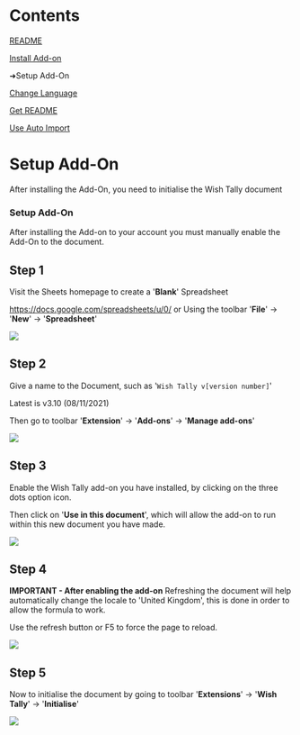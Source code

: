# Contents
[README](/README.md)

[Install Add-on](/docs/INSTALL_ADD_ON.md)

➜Setup Add-On

[Change Language](/docs/CHANGE_LANGUAGE.md)

[Get README](/docs/GET_README.md)

[Use Auto Import](/docs/USE_AUTO_IMPORT.md)

#

# Setup Add-On
After installing the Add-On, you need to initialise the Wish Tally document

### Setup Add-On
After installing the Add-on to your account you must manually enable the Add-On to the document.

## Step 1
Visit the Sheets homepage to create a '**Blank**' Spreadsheet

https://docs.google.com/spreadsheets/u/0/
or
Using the toolbar '**File**' -> '**New**' -> '**Spreadsheet**'

<img src="https://raw.github.com/Yippy/wish-tally-sheet/master/images/setup-add-on/step-1-create-blank-spreadsheets.png?sanitize=true">

## Step 2
Give a name to the Document, such as '```Wish Tally v[version number]```'

Latest is v3.10 (08/11/2021)

Then go to toolbar '**Extension**' -> '**Add-ons**' -> '**Manage add-ons**'

<img src="https://raw.github.com/Yippy/wish-tally-sheet/master/images/setup-add-on/step-2-manage-add-on.png?sanitize=true">

## Step 3
Enable the Wish Tally add-on you have installed, by clicking on the three dots option icon.

Then click on '**Use in this document**', which will allow the add-on to run within this new document you have made.

<img src="https://raw.github.com/Yippy/wish-tally-sheet/master/images/setup-add-on/step-3-enable-add-on.png?sanitize=true">

## Step 4
**IMPORTANT - After enabling the add-on**
Refreshing the document will help automatically change the locale to 'United Kingdom', this is done in order to allow the formula to work.

Use the refresh button or F5 to force the page to reload.

<img src="https://raw.github.com/Yippy/wish-tally-sheet/master/images/setup-add-on/step-4-refresh-page.png?sanitize=true">

## Step 5
Now to initialise the document by going to toolbar '**Extensions**' -> '**Wish Tally**' -> '**Initialise**'

<img src="https://raw.github.com/Yippy/wish-tally-sheet/master/images/setup-add-on/step-5-initialise-add-on.png?sanitize=true">
